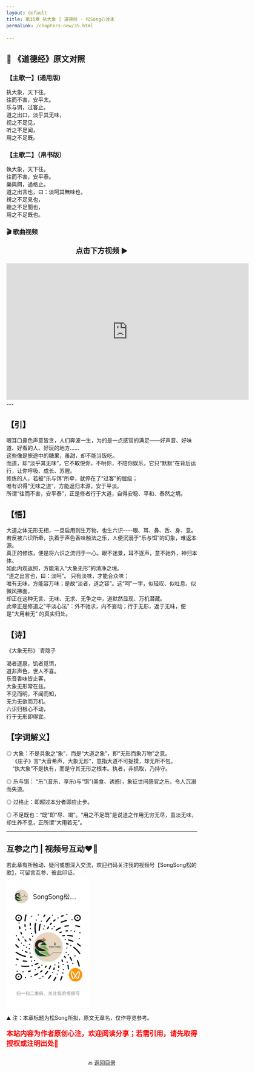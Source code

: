 ```yaml
---
layout: default
title: 第35章 执大象 | 道德经 · 松Song心注本
permalink: /chapters-new/35.html

---
```


## 📜 《道德经》原文对照
### 【主歌一】(通用版) 
执大象，天下往。<br>
往而不害，安平太。<br>
乐与饵，过客止。<br>
道之出口，淡乎其无味，<br>
视之不足见，<br>
听之不足闻，<br>
用之不足既。<br>

### 【主歌二】（帛书版）
執大象，天下往。<br>
往而不害，安平泰。<br>
樂與餌，過格止。<br>
道之出言也，曰：淡呵其無味也，<br>
視之不足見也，<br>
聽之不足聞也，<br>
用之不足既也。<br>

### 🎬 歌曲视频
<p style="text-align:center; font-size:1.2rem; font-weight:bold;">
  点击下方视频 ▶️
</p>

<iframe
  src="https://streamable.com/e/p5dgyv"
  width="640"
  height="360"
  frameborder="0"
  allowfullscreen
  loading="lazy">
</iframe>
---

## 【引】
眼耳口鼻色声意皆贪，人们奔波一生，为的是一点感官的满足——好声音、好味道、好看的人、好玩的地方……<br>
这些像是旅途中的糖果，虽甜，却不能当饭吃。<br>
而道，却“淡乎其无味”，它不取悦你，不哄你，不陪你娱乐，它只“默默”在背后运行，让你呼吸、成长、苏醒。<br>
修炼的人，若被“乐与饵”所牵，就停在了“过客”的层级；<br>
唯有识得“无味之道”，方能返归本源，安于平淡。<br>
所谓“往而不害，安平泰”，正是修者行于大道，自得安稳、平和、泰然之境。<br>

## 【悟】
大道之体无形无相，一旦启用则生万物，也生六识----眼、耳、鼻、舌、身、意。<br>
若反被六识所牵，执着于声色香味触法之乐，人便沉溺于“乐与饵”的幻象，难返本源。<br>
真正的修炼，便是将六识之流归于一心。眼不迷景，耳不逐声，意不驰外，神归本体。<br>
如此内观返照，方能渐入“大象无形”的清净之境。<br>
“道之出言也，曰：淡呵”。 只有淡味，才能合众味；<br>
唯有无味，方能容万味；是故“淡者，道之容”。这“呵”一字，似轻叹、似吐息、似微风拂面，<br>
却正在这种无言、无味、无求、无争之中，道默然显现、万机潜藏。<br>
此章正是修道之“平淡心法”：外不驰求，内不妄动；行于无形，返于无味，便是“大用若无” 的真实归处。<br>

## 【诗】
《大象无形》`青隐子<br>

渴者逐泉，饥者觅饵，<br>
道非声色，世人不喜。<br>
乐音香味皆止客，<br>
大象无形常在兹。<br>
不见而明，不闻而知，<br>
无为无欲而万机。<br>
六识归根心不动，<br>
行于无形即得宜。<br>

## 【字词解义】

◎ 大象：不是具象之“象”，而是“大道之象”，即“无形而象万物”之意。<br>
&nbsp;&nbsp;&nbsp;&nbsp;《庄子》言“大音希声，大象无形”，意指大道不可捉摸，却无所不包。<br>
&nbsp;&nbsp;&nbsp;&nbsp;“执大象”不是执有，而是守其无形之根本。执者，非抓取，乃持守。<br>

◎ 乐与饵： “乐”(音乐、享乐)与“饵”(美食、诱惑)，象征世间感官之乐，令人沉溺而失道。<br>

◎ 过格止：即超过本分者即应止步。<br>

◎ 不足既也：“既”即“尽、竭”。“用之不足既”是说道之作用无穷无尽，虽淡无味，却生养不息，正所谓“大用若无”。<br>

---
##  互参之门 | 视频号互动❤️🤝

若此章有所触动、疑问或想深入交流，欢迎扫码关注我的视频号【SongSong松的歌】，可留言互参、彼此印证。<br>
<img src="../img/qrcode_songsong.jpg" alt="扫码进入视频号" width="220">

⛰️ 注：本章标题为松Song所拟，原文无章名，仅作导览参考。<br>
<p style="color:red; font-size:18px; font-weight:bold;">
本站内容为作者原创心注，欢迎阅读分享；若需引用，请先取得授权或注明出处🙏
</p>

<p style="text-align:center; margin-top:2em;">
  🔙 <a href="{{ '/' | relative_url }}#catalog">返回目录</a>
</p>

